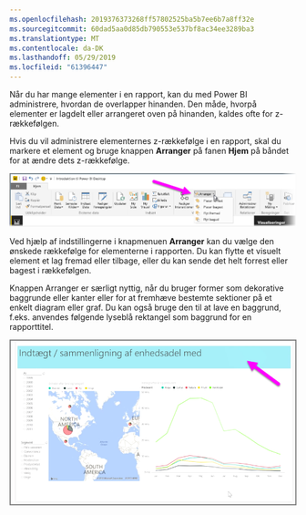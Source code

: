 ```yaml
---
ms.openlocfilehash: 2019376373268ff57802525ba5b7ee6b7a8ff32e
ms.sourcegitcommit: 60dad5aa0d85db790553e537bf8ac34ee3289ba3
ms.translationtype: MT
ms.contentlocale: da-DK
ms.lasthandoff: 05/29/2019
ms.locfileid: "61396447"
---
```

Når du har mange elementer i en rapport, kan du med Power BI administrere, hvordan de overlapper hinanden. Den måde, hvorpå elementer er lagdelt eller arrangeret oven på hinanden, kaldes ofte for z-rækkefølgen.

Hvis du vil administrere elementernes z-rækkefølge i en rapport, skal du markere et element og bruge knappen **Arranger** på fanen **Hjem** på båndet for at ændre dets z-rækkefølge.

![](media/3-11f-arrange-visual-zorder/3-11f_1.png)

Ved hjælp af indstillingerne i knapmenuen **Arranger** kan du vælge den ønskede rækkefølge for elementerne i rapporten. Du kan flytte et visuelt element et lag fremad eller tilbage, eller du kan sende det helt forrest eller bagest i rækkefølgen.

Knappen Arranger er særligt nyttig, når du bruger former som dekorative baggrunde eller kanter eller for at fremhæve bestemte sektioner på et enkelt diagram eller graf. Du kan også bruge den til at lave en baggrund, f.eks. anvendes følgende lyseblå rektangel som baggrund for en rapporttitel.

![](media/3-11f-arrange-visual-zorder/3-11f_2.png)

